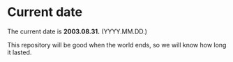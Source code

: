 # Current date

The current date is **2003.08.31.** (YYYY.MM.DD.)

This repository will be good when the world ends, so we will know how long it lasted.